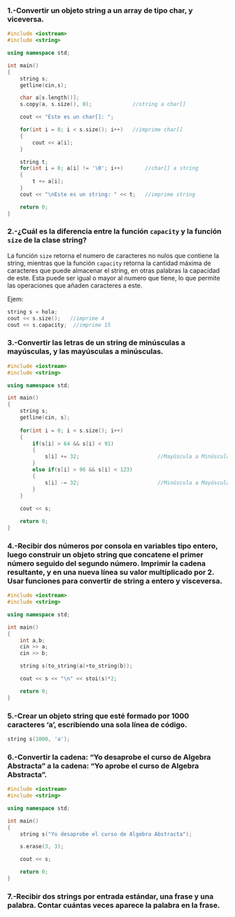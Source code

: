 ### 1.-Convertir un objeto string a un array de tipo char, y viceversa.

```cpp
#include <iostream>
#include <string>

using namespace std;

int main()
{
    string s;
    getline(cin,s);

    char a[s.length()];
    s.copy(a, s.size(), 0);           	//string a char[]

    cout << "Este es un char[]: ";

    for(int i = 0; i < s.size(); i++) 	//imprime char[]
    {
        cout << a[i];
    }

    string t;
    for(int i = 0; a[i] != '\0'; i++)   	//char[] a string
    {
        t += a[i];
    }
    cout << "\nEste es un string: " << t;	//imprime string

    return 0;
}
```

### 2.-¿Cuál es la diferencia entre la función `capacity` y la función `size` de la clase string?

La función `size` retorna el numero de caracteres no nulos que contiene la string, mientras que la función `capacity` retorna la cantidad máxima de caracteres que puede almacenar el string, en otras palabras la capacidad de este. Esta puede ser igual o mayor al numero que tiene, lo que permite las operaciones que añaden caracteres a este.

Ejem:
```cpp
string s = hola;
cout << s.size();   //imprime 4
cout << s.capacity;  //imprime 15
```

### 3.-Convertir las letras de un string de minúsculas a mayúsculas, y las mayúsculas a minúsculas.

```cpp
#include <iostream>
#include <string>

using namespace std;

int main()
{
    string s;
    getline(cin, s);
    
    for(int i = 0; i < s.size(); i++)
    {
        if(s[i] > 64 && s[i] < 91)
        {
            s[i] += 32;                         //Mayúscula a Minúscula
        }
        else if(s[i] > 96 && s[i] < 123)
        {
            s[i] -= 32;                         //Minúscula a Mayúscula
        }
    }
    
    cout << s;

    return 0;
}
```
### 4.-Recibir dos números por consola en variables tipo entero, luego construir un objeto string que concatene el primer número seguido del segundo número. Imprimir la cadena resultante, y en una nueva línea su valor multiplicado por 2. Usar funciones para convertir de string a entero y visceversa.

```cpp
#include <iostream>
#include <string>

using namespace std;

int main()
{
    int a,b;
    cin >> a;
    cin >> b;

    string s(to_string(a)+to_string(b));

    cout << s << "\n" << stoi(s)*2;

    return 0;
}
```

### 5.-Crear un objeto string que esté formado por 1000 caracteres ‘a’, escribiendo una sola línea de código.

```cpp
string s(1000, 'a');
```

### 6.-Convertir la cadena: “Yo desaprobe el curso de Algebra Abstracta” a la cadena: “Yo aprobe el curso de Algebra Abstracta”. 

```cpp
#include <iostream>
#include <string>

using namespace std;

int main()
{
    string s("Yo desaprobe el curso de Algebra Abstracta");

    s.erase(3, 3);

    cout << s;

    return 0;
}
```

### 7.-Recibir dos strings por entrada estándar, una frase y una palabra. Contar cuántas veces aparece la palabra en la frase.
